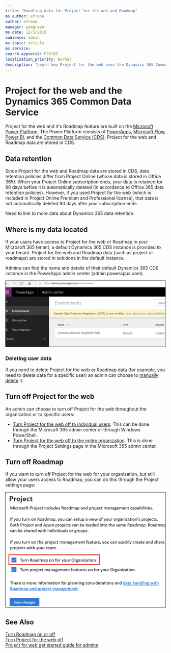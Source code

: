 ```yaml
---
title: "Handling data for Project for the web and Roadmap"
ms.author: efrene
author: efrene
manager: pamgreen
ms.date: 12/5/2019
audience: admin
ms.topic: article
ms.service: 
search.appverid: PJO150
localization_priority: Normal
description: "Learn how Project for the web uses the Dynamics 365 Common Data Service to store and manage data."
---
```


# Project for the web and the Dynamics 365 Common Data Service

Project for the web and it's Roadmap feature are built on the [Microsoft Power Platform](https://powerplatform.microsoft.com/). The Power Platform consists of [PowerApps](https://powerapps.microsoft.com), [Microsoft Flow](https://preview.flow.microsoft.com), [Power BI](https://powerbi.microsoft.com), and the [Common Data Service (CDS)](https://docs.microsoft.com/powerapps/maker/common-data-service/data-platform-intro). Project for the web and Roadmap data are stored in CDS.  

## Data retention

Since Project for the web and Roadmap data are stored in CDS, data retention policies differ from Project Online (whose data is stored in Office 365).  When your Project Online subscription ends, your data is retained for 90 days before it is automatically deleted (in accordance to Office 365 data retention policies).  However, if you used Project for the web (which is included in Project Online Premium and Professional license), that data is not automatically deleted 90 days after your subscription ends. 

Need to link to more data about Dynamics 365 data retention. 

## Where is my data located

If your users have access to Project for the web or Roadmap in your Microsoft 365 tenant, a default Dynamics 365 CDS instance is provided to your tenant.  Project for the web and Roadmap data (such as project or roadmaps) are stored in solutions in the default instance.

Admins can find the name and details of their default Dynamics 365 CDS instance in the PowerApps admin center (admin.powerapps.com).  

![CDS Environment](media/PowerAppsEnvironment.png)

### Deleting user data

If you need to delete Project for the web or Roadmap data (for example, you need to delete data for a specific user) an admin can choose to [manually delete](delete-user-data-from-project-for-the-web.md) it.

## Turn off Project for the web

An admin can choose to turn off Project for the web throughout the organization or to specific users:

- [Turn Project for the web off to individual users](). This can be done through the Microsoft 365 admin center or through Windows PowerShell.
- [Turn Project for the web off to the entire organization](). This is done through the Project Settings page in the Microsoft 365 admin center.

## Turn off Roadmap 

If you want to turn off Project for the web for your organization, but still allow your users access to Roadmap, you can do this through the Project settings page:

![Select user](media/ProjectSettingsRM.png)


## See Also
  
[Turn Roadmap on or off](Turn-roadmap-on-or-off.md)</br>
[Turn Project for the web off](turn-project-for-the-web-off.md)</br>
[Project for web get started guide for admins](project-for-the-web-get-started-guide-for-admins.md)



